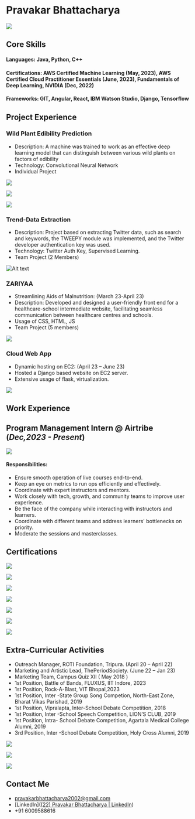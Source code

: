 # Pravakar Bhattacharya

![](https://lh7-us.googleusercontent.com/MP_TqEmLgKqz2OEd7gpSfFGtSj9gfgKt117enwv3px7CdJXqXs5nSm1dXztzRhw87387raEIk3Jy3Bs490VRTuEGDGpwruKZ5N6JNTkwQEDG0N-5BUc-9qI9fGvGie_PaNLlglCC-b3IAsTgLcSw=s2048)

## **Core Skills** 
#### **Languages:** Java, Python, C++

#### **Certifications:** AWS Certified Machine Learning (May, 2023), AWS Certified Cloud Practitioner Essentials (June, 2023), Fundamentals of Deep Learning, NVIDIA (Dec, 2022)
#### **Frameworks:** GIT, Angular, React, IBM Watson Studio, Django, Tensorflow

## Project Experience
### **Wild Plant Edibility Prediction** 

- Description: A machine was trained to work as an effective deep learning model that can distinguish between various wild plants on factors of edibility
- Technology: Convolutional Neural Network
- Individual Project

![](https://lh7-us.googleusercontent.com/oW3ms4VmG0HkjCV7dpxZJNshP0fSAzkc6inlUFhvfAkQFRwU26KAUgqgkbyVDgixnwU2Gl_eYp2b83LyFgpViyo_ys4Y4L8WMzh1SkpHylRSKWxI6GS1orop8n0-3Xr6p-5zDXxzDhxm6qgXN0Ij=s2048)

![](https://lh7-us.googleusercontent.com/od1uffAQzfnuJUWXylwphuoYs_s5kXvCzPPaLP-bkbenXxwl6QMdm3Fp7knr9vPvT3U-dS8JkmJ19L_ASHTDoIdbi8fnqZqIEAmWlBKch5orTrLqJ-hUrVCND4L4belTAxt_rkcTcEWHmw=s2048)

![](https://lh7-us.googleusercontent.com/iSRFO3xjs0fMO8iTBQFs4Utgh40MYL_hj-mD_NYprQ-YEjHmUoqECOkqHguvX_3rK2Pku1iVOJknBqzL6-KroQy49Xcggyyyka1cm6BL71s7g95rXC91cWoBR18Nz0_AHLDxm8SXuGj6uQ=s2048)

### **Trend-Data Extraction** 

- Description: Project based on extracting Twitter data, such as search and keywords, the TWEEPY module was implemented, and the Twitter developer authentication key was used.
- Technology: Twitter Auth Key, Supervised Learning.
- Team Project (2 Members)  

![Alt text](https://lh7-us.googleusercontent.com/jrCguLYXbrhcA5rDQOUpz-38wCQ986BbOkDl5eQ7gVk_-YQtj_-1Z3aowZygB50_YmO8c_Pg0lqnlDzUuBXf5FiejTR5lq8hKbfJP_7VJSBKFbz34t2vpyPMyuTjTgRieaWSJgYvUHORhz_Xf0rm=s2048)

### **ZARIYAA** 

- Streamlining Aids of Malnutrition: (March 23-April 23)
- Description: Developed and designed a user-friendly front end for a healthcare-school intermediate website, facilitating seamless communication between healthcare centres and schools.
- Usage of CSS, HTML, JS
- Team Project (5 members)

![](https://lh7-us.googleusercontent.com/EqQDoQg9Ifdga05vdxYoZsavttfSheXk3tuNYWYAbtQWnN0-blUqvz2xOO4va2XOQ7a-4n7h9L5PUawHaNkYyPvFYYAt4KM9UOaBeGQ9OyjBYEBT55c_QXAtVTGk1VSuqEBxHisI0ZWquw7Ak3ue=s2048)

### **Cloud Web App** 

- Dynamic hosting on EC2: (April 23 – June 23)
- Hosted a Django based website on EC2 server. 
- Extensive usage of flask, virtualization.

![](https://lh7-us.googleusercontent.com/SNaAvA-ouls6-7CiUWx1vNg3cFbf5KP5WrNVKTFEzWxRLZO8i6rMPPV1e8twSoFHhDLA-iDugsw7O-yA2koXJndFVR_qIyw7P6KwtPymcdbllQ5a08qXLqUopz_fXmZeCvKT0m_Wq4WUkl8fTT1r=s2048)

## Work Experience

## **Program Management Intern @ Airtribe (_Dec,2023 - Present_)**

![](https://lh7-us.googleusercontent.com/B6cdv7ZR6wLvOf2Lg7XVFvTl-A_TwmO87o3Wh7pzuTKn5d1JAZXngZzo7FOs1y3RC39BYYTYWYoboTiQ6Fi5XRlq9W6ykh_ngqdV7WDSafZXGOpkcq_yOw1jvuk-bA7nx2L19Wcj30g5U3h79B1R=s2048)

#### Responsibilities:

- Ensure smooth operation of live courses end-to-end.
- Keep an eye on metrics to run ops efficiently and effectively.
- Coordinate with expert instructors and mentors.
- Work closely with tech, growth, and community teams to improve user experience.
- Be the face of the company while interacting with instructors and learners.
- Coordinate with different teams and address learners' bottlenecks on priority.
- Moderate the sessions and masterclasses.

## Certifications

![](https://lh7-us.googleusercontent.com/nr2G8PYSLtzZn59R6mndxpN6Br-SsZ6gbMlE7Za5mV9xZos674hPAt7w74qteAmHfyF3qbomJj1-rQs-ZKzHHH6IkiHqsM2SBYcVlg0ohw--bmHQkW8AmScNb_D5lNfll7qsQvjfi7jrUQ=s2048)

![](https://lh7-us.googleusercontent.com/ewVK276GIKU_vxCd82T4EwKgzFlxSEB_z7KK6nWnJwT-xhLUblN4NcbGFMH7MBFRCLTTwnCAPBogdW1Hok-3Szj0cooAc14c6XjRpb3Ng2H3Em_PqtQHOdNPzfPs4v-SXvG0vjPVsS664g=s2048)

![](https://lh7-us.googleusercontent.com/3O4rFGzCvC4JTpCwV3PlbkY2Vt0gMgDFZz_5PZrpyQKmrcvyDjTA0mJenOvNe58G6yMjX7A3on8cNbp-q-jHN5lglKZZlrCxecqpWxf78cphyxo7xKcYGJo3CamIFiMfkvO_Tw74uHlypQ=s2048)

![](https://lh7-us.googleusercontent.com/wHBUEbsbxbxhjdz9UWPoQQdaNfAmzuhC5yEtDdMyKX5ECgjorrAygLG7E-X7Ll0jsgzRreQr2tvKH0MJPipSNk3PYq-JI7lx7dZRjK8-ZLe2IS0WGWltz_GD6RQbJMsCp0kOhwmx0FWu6Q=s2048)

![](https://lh7-us.googleusercontent.com/fX-_50J9LJn-3UQ_lZ_SZS9E7AWt1kh0jevUnm6jC7vkL9lHVwvgPptZvJ01p-yLBf1n9raPihCmsKEF3ywGR776R7Mz-SO4hgcjbib9RrilSY-PqBDUv_QmCgmYl42DIDvhm93Un_3cew=s2048)

![](https://lh7-us.googleusercontent.com/SFin0nRpTFG_icR8BwVolBH05LO7ag7dt9VltLotrSP1WjBvgP8S7MdlUydrcEwHWkSMk2Iy5Fi8T0elghBQfo0hKTu8u7UlrZ9_ky6h8xO0TUAb1uRX3JYExgf6ykco0NhJj62x8T8GGg=s2048)

![](https://lh7-us.googleusercontent.com/2xqKos0F0UDqSJ3tUJ5PGTH0RN1DfVrl1ZLKb4JVvKt_3tQY6wT0fqzYdG6In9NoBchsVrF7z5NctPY4gyqqnrLO0fGuxfuAPvF-bSec65CBWt-iRV0dykHDFq4T09NktAoPOBDd3MZI3w=s2048)

## Extra-Curricular Activities

- Outreach Manager, ROTI Foundation, Tripura. (April 20 – April 22)
- Marketing and Artistic Lead, ThePeriodSociety. (June 22 – Jan 23)
- Marketing Team, Campus Quiz XII ( May 2018 )
- 1st Position, Battle of Bands, FLUXUS, IIT Indore, 2023
- 1st Position, Rock-A-Blast, VIT Bhopal,2023
- 1st Position, Inter -State Group Song Competion, North-East Zone, Bharat Vikas Parishad, 2019
- 1st Position, Vipralapta, Inter-School Debate Competition, 2018
- 1st Position, Inter -School Speech Competition, LION’S CLUB, 2019
- 1st Position, Intra- School Debate Competition, Agartala Medical College Alumni, 2019
- 3rd Position, Inter -School Debate Competition, Holy Cross Alumni, 2019

![](https://lh7-us.googleusercontent.com/Pmt2GbP6WKDOzlC2RKB7zdU2X6Rv1YuhgzmdNBoFup_llJpykP2WBsTSZmd950dMFfclj-iGp1troZDHwRtxpVKcE1B92PCzxj6yrvZ7dicFrMbNmP0MSYFI-bz6CyR0yozshFoht_x0m6ycxALE=s2048)

![](https://lh7-us.googleusercontent.com/8GnNSSQedeREnkGHyil7DekGei1JfwsO-c9EwQaFYrlkuoIsWPbAOM0ZpFrqNmjC01UgZlz4pExZIz5lr3EvNW4hijuMuBWNuZFmqLSCYF0G7Gn5RRzOb_grt_NNJ51LhWCEetSfr8_fLDy9tJx_=s2048)

![](https://lh7-us.googleusercontent.com/LSFtQnlNvNLI8Xocf7wWxy08A4RvKB95j5oEarrhR-51BKypayGzNzmsSU5xWIcA10PRb5Z7ANzBi6vd2M8ylRDiPvc-A1MFDh4hVEqgb1-Zqp76JELPZbhD3V9oqxR5Ytt4rQ028Z6CAzFo7Hi5=s2048)

## Contact Me

- pravakarbhattacharya2002@gmail.com
- [LinkedIn]([(22) Pravakar Bhattacharya | LinkedIn](https://www.linkedin.com/in/pravakar-bhattacharya-a02b01242/))
- +91 6009588616
